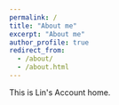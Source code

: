 ```yaml
---
permalink: /
title: "About me"
excerpt: "About me"
author_profile: true
redirect_from: 
  - /about/
  - /about.html
---
```


This is Lin's Account home.







